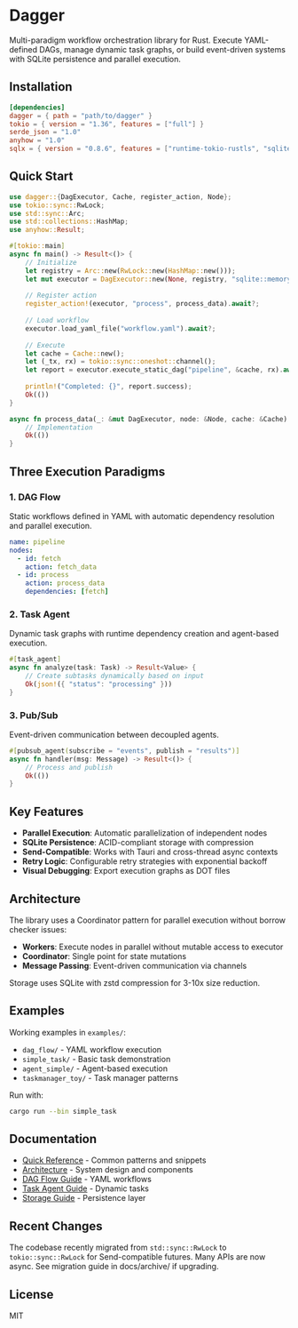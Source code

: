 # Dagger

Multi-paradigm workflow orchestration library for Rust. Execute YAML-defined DAGs, manage dynamic task graphs, or build event-driven systems with SQLite persistence and parallel execution.

## Installation

```toml
[dependencies]
dagger = { path = "path/to/dagger" }
tokio = { version = "1.36", features = ["full"] }
serde_json = "1.0"
anyhow = "1.0"
sqlx = { version = "0.8.6", features = ["runtime-tokio-rustls", "sqlite"] }
```

## Quick Start

```rust
use dagger::{DagExecutor, Cache, register_action, Node};
use tokio::sync::RwLock;
use std::sync::Arc;
use std::collections::HashMap;
use anyhow::Result;

#[tokio::main]
async fn main() -> Result<()> {
    // Initialize
    let registry = Arc::new(RwLock::new(HashMap::new()));
    let mut executor = DagExecutor::new(None, registry, "sqlite::memory:").await?;
    
    // Register action
    register_action!(executor, "process", process_data).await?;
    
    // Load workflow
    executor.load_yaml_file("workflow.yaml").await?;
    
    // Execute
    let cache = Cache::new();
    let (_tx, rx) = tokio::sync::oneshot::channel();
    let report = executor.execute_static_dag("pipeline", &cache, rx).await?;
    
    println!("Completed: {}", report.success);
    Ok(())
}

async fn process_data(_: &mut DagExecutor, node: &Node, cache: &Cache) -> Result<()> {
    // Implementation
    Ok(())
}
```

## Three Execution Paradigms

### 1. DAG Flow
Static workflows defined in YAML with automatic dependency resolution and parallel execution.

```yaml
name: pipeline
nodes:
  - id: fetch
    action: fetch_data
  - id: process
    action: process_data
    dependencies: [fetch]
```

### 2. Task Agent
Dynamic task graphs with runtime dependency creation and agent-based execution.

```rust
#[task_agent]
async fn analyze(task: Task) -> Result<Value> {
    // Create subtasks dynamically based on input
    Ok(json!({ "status": "processing" }))
}
```

### 3. Pub/Sub
Event-driven communication between decoupled agents.

```rust
#[pubsub_agent(subscribe = "events", publish = "results")]
async fn handler(msg: Message) -> Result<()> {
    // Process and publish
    Ok(())
}
```

## Key Features

- **Parallel Execution**: Automatic parallelization of independent nodes
- **SQLite Persistence**: ACID-compliant storage with compression
- **Send-Compatible**: Works with Tauri and cross-thread async contexts
- **Retry Logic**: Configurable retry strategies with exponential backoff
- **Visual Debugging**: Export execution graphs as DOT files

## Architecture

The library uses a Coordinator pattern for parallel execution without borrow checker issues:

- **Workers**: Execute nodes in parallel without mutable access to executor
- **Coordinator**: Single point for state mutations
- **Message Passing**: Event-driven communication via channels

Storage uses SQLite with zstd compression for 3-10x size reduction.

## Examples

Working examples in `examples/`:
- `dag_flow/` - YAML workflow execution
- `simple_task/` - Basic task demonstration
- `agent_simple/` - Agent-based execution
- `taskmanager_toy/` - Task manager patterns

Run with:
```bash
cargo run --bin simple_task
```

## Documentation

- [Quick Reference](docs/QUICK_REFERENCE.md) - Common patterns and snippets
- [Architecture](docs/ARCHITECTURE.md) - System design and components
- [DAG Flow Guide](docs/DAG_FLOW_IMPLEMENTATION_GUIDE.md) - YAML workflows
- [Task Agent Guide](docs/TASK_AGENT_ARCHITECTURE.md) - Dynamic tasks
- [Storage Guide](docs/SQLITE_DAG_STORAGE_GUIDE.md) - Persistence layer

## Recent Changes

The codebase recently migrated from `std::sync::RwLock` to `tokio::sync::RwLock` for Send-compatible futures. Many APIs are now async. See migration guide in docs/archive/ if upgrading.

## License

MIT